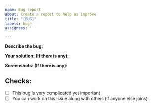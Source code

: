 ```yaml
---
name: Bug report
about: Create a report to help us improve
title: "[BUG]"
labels: bug
assignees: ''

---
```


**Describe the bug:**

**Your solution: (If there is any):**

**Screenshots: (If there is any):**

## Checks:
- [ ] This bug is very complicated yet important
- [ ] You can work on this issue along with others (if anyone else joins)
